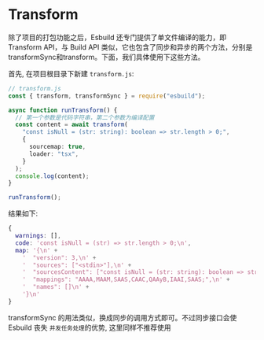 # Transform

除了项目的打包功能之后，Esbuild 还专门提供了单文件编译的能力，即Transform API，与 Build API 类似，它也包含了同步和异步的两个方法，分别是transformSync和transform。下面，我们具体使用下这些方法。

首先, 在项目根目录下新建 `transform.js`:

```ts
// transform.js
const { transform, transformSync } = require("esbuild");

async function runTransform() {
  // 第一个参数是代码字符串，第二个参数为编译配置
  const content = await transform(
    "const isNull = (str: string): boolean => str.length > 0;",
    {
      sourcemap: true,
      loader: "tsx",
    }
  );
  console.log(content);
}

runTransform();
```

结果如下:

```m
{
  warnings: [],
  code: 'const isNull = (str) => str.length > 0;\n',
  map: '{\n' +
    '  "version": 3,\n' +
    '  "sources": ["<stdin>"],\n' +
    '  "sourcesContent": ["const isNull = (str: string): boolean => str.length > 0;"],\n' +
    '  "mappings": "AAAA,MAAM,SAAS,CAAC,QAAyB,IAAI,SAAS;",\n' +
    '  "names": []\n' +
    '}\n'
}
```

transformSync 的用法类似，换成同步的调用方式即可。不过同步接口会使 Esbuild 丧失 `并发任务处理`的优势, 这里同样不推荐使用
